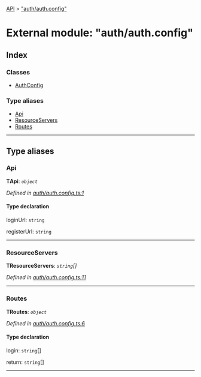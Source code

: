 [API](../README.md) > ["auth/auth.config"](../modules/_auth_auth_config_.md)

# External module: "auth/auth.config"

## Index

### Classes

* [AuthConfig](../classes/_auth_auth_config_.authconfig.md)

### Type aliases

* [Api](_auth_auth_config_.md#api)
* [ResourceServers](_auth_auth_config_.md#resourceservers)
* [Routes](_auth_auth_config_.md#routes)

---

## Type aliases

<a id="api"></a>

###  Api

**ΤApi**: *`object`*

*Defined in [auth/auth.config.ts:1](https://github.com/authumn/authumn-angular/blob/93ce399/projects/authumn-angular/src/auth/auth.config.ts#L1)*

#### Type declaration

 loginUrl: `string`

 registerUrl: `string`

___
<a id="resourceservers"></a>

###  ResourceServers

**ΤResourceServers**: *`string`[]*

*Defined in [auth/auth.config.ts:11](https://github.com/authumn/authumn-angular/blob/93ce399/projects/authumn-angular/src/auth/auth.config.ts#L11)*

___
<a id="routes"></a>

###  Routes

**ΤRoutes**: *`object`*

*Defined in [auth/auth.config.ts:6](https://github.com/authumn/authumn-angular/blob/93ce399/projects/authumn-angular/src/auth/auth.config.ts#L6)*

#### Type declaration

 login: `string`[]

 return: `string`[]

___

